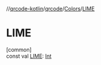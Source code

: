 //[qrcode-kotlin](../../../index.md)/[qrcode](../index.md)/[Colors](index.md)/[LIME](-l-i-m-e.md)

# LIME

[common]\
const val [LIME](-l-i-m-e.md): [Int](https://kotlinlang.org/api/latest/jvm/stdlib/kotlin/-int/index.html)
